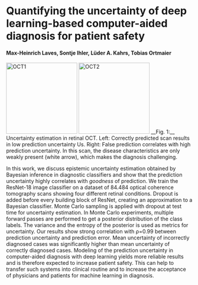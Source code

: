 # Quantifying the uncertainty of deep learning-based computer-aided diagnosis for patient safety
#### Max-Heinrich Laves, Sontje Ihler, Lüder A. Kahrs, Tobias Ortmaier

<img src="https://github.com/mlaves/uncertainty-bmt/raw/master/readme_imgs/oct1.jpg" alt="OCT1" height="192">
<img src="https://github.com/mlaves/uncertainty-bmt/raw/master/readme_imgs/oct2.jpg" alt="OCT2" height="192">  
__Fig. 1:__ Uncertainty estimation in retinal OCT. Left: Correctly predicted scan results in low prediction uncertainty Us. Right: False prediction correlates with high prediction uncertainty. In this scan, the disease characteristics are only weakly present (white arrow), which makes the diagnosis challenging.

In this work, we discuss epistemic uncertainty estimation obtained by Bayesian inference in diagnostic classifiers and show that the prediction uncertainty highly correlates with *goodness* of prediction.
We train the ResNet-18 image classifier on a dataset of 84.484 optical coherence tomography scans showing four different retinal conditions.
Dropout is added before every building block of ResNet, creating an approximation to a Bayesian classifier.
Monte Carlo sampling is applied with dropout at test time for uncertainty estimation.
In Monte Carlo experiments, multiple forward passes are performed to get a posterior distribution of the class labels.
The variance and the entropy of the posterior is used as metrics for uncertainty.
Our results show strong correlation with ρ=0.99 between prediction uncertainty and prediction error.
Mean uncertainty of incorrectly diagnosed cases was significantly higher than mean uncertainty of correctly diagnosed cases.
Modeling of the prediction uncertainty in computer-aided diagnosis with deep learning yields more reliable results and is therefore expected to increase patient safety.
This can help to transfer such systems into clinical routine and to increase the acceptance of physicians and patients for machine learning in diagnosis.
